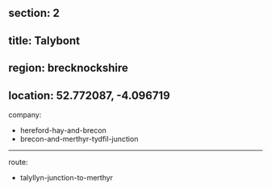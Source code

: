 section: 2
----
title: Talybont
----
region: brecknockshire
----
location: 52.772087, -4.096719
----
company:
- hereford-hay-and-brecon
- brecon-and-merthyr-tydfil-junction
----
route:
- talyllyn-junction-to-merthyr
